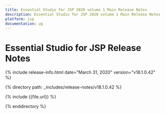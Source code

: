 ```yaml
---
title: Essential Studio for JSP 2020 volume 1 Main Release Notes  
description: Essential Studio for JSP 2020 volume 1 Main Release Notes  
platform: jsp
documentation: ug
---
```


# Essential Studio for JSP  Release Notes  

{% include release-info.html date="March 31, 2020"  version="v18.1.0.42" %} 


{% directory path: _includes/release-notes/v18.1.0.42 %}

{% include {{file.url}} %}

{% enddirectory %}